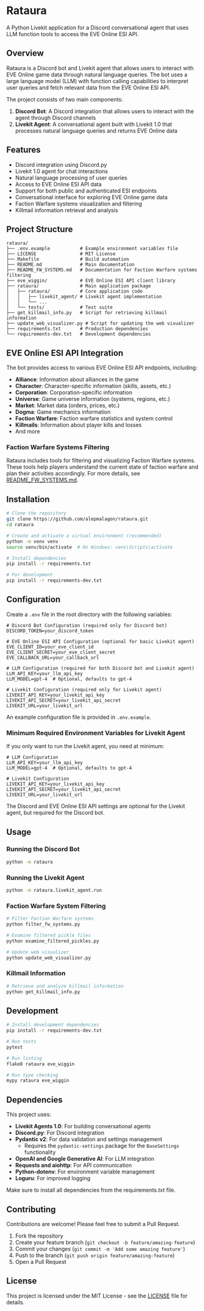 # Rataura

A Python Livekit application for a Discord conversational agent that uses LLM function tools to access the EVE Online ESI API.

## Overview

Rataura is a Discord bot and Livekit agent that allows users to interact with EVE Online game data through natural language queries. The bot uses a large language model (LLM) with function calling capabilities to interpret user queries and fetch relevant data from the EVE Online ESI API.

The project consists of two main components:
1. **Discord Bot**: A Discord integration that allows users to interact with the agent through Discord channels
2. **Livekit Agent**: A conversational agent built with Livekit 1.0 that processes natural language queries and returns EVE Online data

## Features

- Discord integration using Discord.py
- Livekit 1.0 agent for chat interactions
- Natural language processing of user queries
- Access to EVE Online ESI API data
- Support for both public and authenticated ESI endpoints
- Conversational interface for exploring EVE Online game data
- Faction Warfare systems visualization and filtering
- Killmail information retrieval and analysis

## Project Structure

```
rataura/
├── .env.example           # Example environment variables file
├── LICENSE                # MIT License
├── Makefile               # Build automation
├── README.md              # Main documentation
├── README_FW_SYSTEMS.md   # Documentation for Faction Warfare systems filtering
├── eve_wiggin/            # EVE Online ESI API client library
├── rataura/               # Main application package
│   ├── rataura/           # Core application code
│   │   ├── livekit_agent/ # Livekit agent implementation
│   │   └── ...
│   └── tests/             # Test suite
├── get_killmail_info.py   # Script for retrieving killmail information
├── update_web_visualizer.py # Script for updating the web visualizer
├── requirements.txt       # Production dependencies
└── requirements-dev.txt   # Development dependencies
```

## EVE Online ESI API Integration

The bot provides access to various EVE Online ESI API endpoints, including:

- **Alliance**: Information about alliances in the game
- **Character**: Character-specific information (skills, assets, etc.)
- **Corporation**: Corporation-specific information
- **Universe**: Game universe information (systems, regions, etc.)
- **Market**: Market data (orders, prices, etc.)
- **Dogma**: Game mechanics information
- **Faction Warfare**: Faction warfare statistics and system control
- **Killmails**: Information about player kills and losses
- And more

### Faction Warfare Systems Filtering

Rataura includes tools for filtering and visualizing Faction Warfare systems. These tools help players understand the current state of faction warfare and plan their activities accordingly. For more details, see [README_FW_SYSTEMS.md](README_FW_SYSTEMS.md).

## Installation

```bash
# Clone the repository
git clone https://github.com/alepmalagon/rataura.git
cd rataura

# Create and activate a virtual environment (recommended)
python -m venv venv
source venv/bin/activate  # On Windows: venv\Scripts\activate

# Install dependencies
pip install -r requirements.txt

# For development
pip install -r requirements-dev.txt
```

## Configuration

Create a `.env` file in the root directory with the following variables:

```
# Discord Bot Configuration (required only for Discord bot)
DISCORD_TOKEN=your_discord_token

# EVE Online ESI API Configuration (optional for basic Livekit agent)
EVE_CLIENT_ID=your_eve_client_id
EVE_CLIENT_SECRET=your_eve_client_secret
EVE_CALLBACK_URL=your_callback_url

# LLM Configuration (required for both Discord bot and Livekit agent)
LLM_API_KEY=your_llm_api_key
LLM_MODEL=gpt-4  # Optional, defaults to gpt-4

# Livekit Configuration (required only for Livekit agent)
LIVEKIT_API_KEY=your_livekit_api_key
LIVEKIT_API_SECRET=your_livekit_api_secret
LIVEKIT_URL=your_livekit_url
```

An example configuration file is provided in `.env.example`.

### Minimum Required Environment Variables for Livekit Agent

If you only want to run the Livekit agent, you need at minimum:

```
# LLM Configuration
LLM_API_KEY=your_llm_api_key
LLM_MODEL=gpt-4  # Optional, defaults to gpt-4

# Livekit Configuration
LIVEKIT_API_KEY=your_livekit_api_key
LIVEKIT_API_SECRET=your_livekit_api_secret
LIVEKIT_URL=your_livekit_url
```

The Discord and EVE Online ESI API settings are optional for the Livekit agent, but required for the Discord bot.

## Usage

### Running the Discord Bot

```bash
python -m rataura
```

### Running the Livekit Agent

```bash
python -m rataura.livekit_agent.run
```

### Faction Warfare System Filtering

```bash
# Filter Faction Warfare systems
python filter_fw_systems.py

# Examine filtered pickle files
python examine_filtered_pickles.py

# Update web visualizer
python update_web_visualizer.py
```

### Killmail Information

```bash
# Retrieve and analyze killmail information
python get_killmail_info.py
```

## Development

```bash
# Install development dependencies
pip install -r requirements-dev.txt

# Run tests
pytest

# Run linting
flake8 rataura eve_wiggin

# Run type checking
mypy rataura eve_wiggin
```

## Dependencies

This project uses:

- **Livekit Agents 1.0**: For building conversational agents
- **Discord.py**: For Discord integration
- **Pydantic v2**: For data validation and settings management
  - Requires the `pydantic-settings` package for the `BaseSettings` functionality
- **OpenAI and Google Generative AI**: For LLM integration
- **Requests and aiohttp**: For API communication
- **Python-dotenv**: For environment variable management
- **Loguru**: For improved logging

Make sure to install all dependencies from the requirements.txt file.

## Contributing

Contributions are welcome! Please feel free to submit a Pull Request.

1. Fork the repository
2. Create your feature branch (`git checkout -b feature/amazing-feature`)
3. Commit your changes (`git commit -m 'Add some amazing feature'`)
4. Push to the branch (`git push origin feature/amazing-feature`)
5. Open a Pull Request

## License

This project is licensed under the MIT License - see the [LICENSE](LICENSE) file for details.

